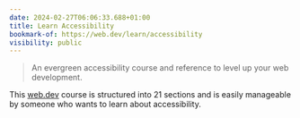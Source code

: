 ```yaml
---
date: 2024-02-27T06:06:33.688+01:00
title: Learn Accessibility
bookmark-of: https://web.dev/learn/accessibility
visibility: public
---
```


> An evergreen accessibility course and reference to level up your web development.

This [web.dev](https://web.dev/) course is structured into 21 sections and is easily manageable by someone who wants to learn about accessibility.
